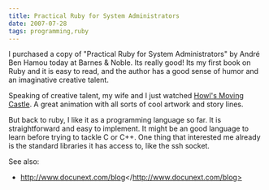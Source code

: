 ```yaml
---
title: Practical Ruby for System Administrators
date: 2007-07-28
tags: programming,ruby
---
```

I purchased a copy of "Practical Ruby for System Administrators" by André Ben Hamou today at Barnes &amp; Noble. Its really good! Its my first book on Ruby and it is easy to read, and the author has a good sense of humor and an imaginative creative talent.

Speaking of creative talent, my wife and I just watched <a href="http://www.neofilmz.com/blog/2007/06/howls-moving-castle.html">Howl's Moving Castle</a>. A great animation with all sorts of cool artwork and story lines.

But back to ruby, I like it as a programming language so far. It is straightforward and easy to implement. It might be an good language to learn before trying to tackle C or C++. One thing that interested me already is the standard libraries it has access to, like the ssh socket.

See also:

* <http://www.docunext.com/blog></http://www.docunext.com/blog>

